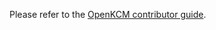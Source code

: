 Please refer to the [OpenKCM contributor guide](https://github.com/openkcm/documentation/contribute).
